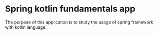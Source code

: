 # Spring kotlin fundamentals app
The purpose of this application is to study the usage of spring framework with kotlin language.